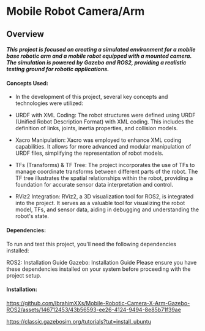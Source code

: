 # Mobile Robot Camera/Arm

## Overview

#### *This project is focused on creating a simulated environment for a mobile base robotic arm and a mobile robot equipped with a mounted camera. The simulation is powered by Gazebo and ROS2, providing a realistic testing ground for robotic applications.*

#### Concepts Used:

* In the development of this project, several key concepts and technologies were utilized:

* URDF with XML Coding: The robot structures were defined using URDF (Unified Robot Description Format) with XML coding. This includes the definition of links, joints, inertia properties, and collision models.

* Xacro Manipulation: Xacro was employed to enhance XML coding capabilities. It allows for more advanced and modular manipulation of URDF files, simplifying the representation of robot models.

* TFs (Transforms) & TF Tree: The project incorporates the use of TFs to manage coordinate transforms between different parts of the robot. The TF tree illustrates the spatial relationships within the robot, providing a foundation for accurate sensor data interpretation and control.

* RViz2 Integration: RViz2, a 3D visualization tool for ROS2, is integrated into the project. It serves as a valuable tool for visualizing the robot model, TFs, and sensor data, aiding in debugging and understanding the robot's state.

#### Dependencies:

To run and test this project, you'll need the following dependencies installed:

ROS2: Installation Guide
Gazebo: Installation Guide
Please ensure you have these dependencies installed on your system before proceeding with the project setup.

#### Installation:


https://github.com/IbrahimXXs/Mobile-Robotic-Camera-X-Arm-Gazebo-ROS2/assets/146712453/43b56593-ee26-4124-9494-8e85b71f39ae

https://classic.gazebosim.org/tutorials?tut=install_ubuntu

